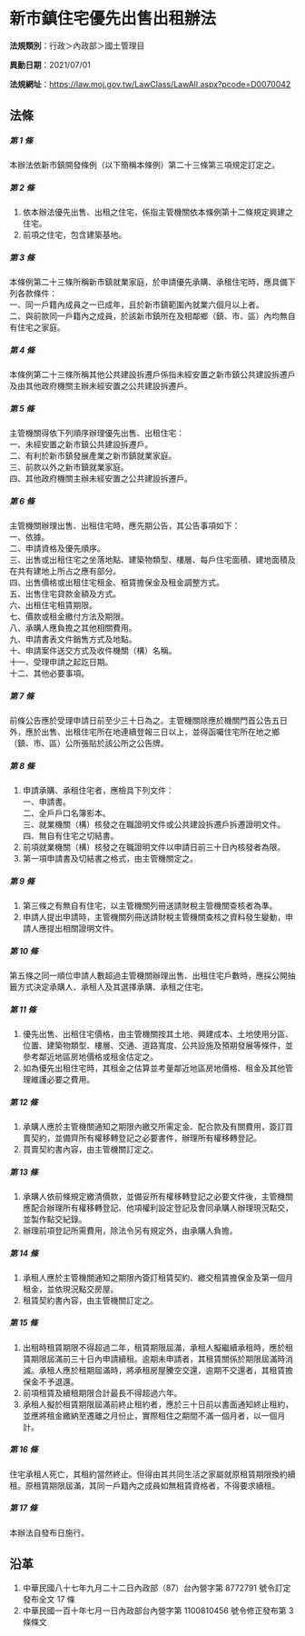 # 新市鎮住宅優先出售出租辦法




**法規類別**：行政＞內政部＞國土管理目

**異動日期**：2021/07/01  

**法規網址**：https://law.moj.gov.tw/LawClass/LawAll.aspx?pcode=D0070042



## 法條
##### 第 1 條
本辦法依新市鎮開發條例（以下簡稱本條例）第二十三條第三項規定訂定之。

##### 第 2 條
1. 依本辦法優先出售、出租之住宅，係指主管機關依本條例第十二條規定興建之住宅。
1. 前項之住宅，包含建築基地。

##### 第 3 條
本條例第二十三條所稱新市鎮就業家庭，於申請優先承購、承租住宅時，應具備下列各款條件：  
一、同一戶籍內成員之一已成年，且於新市鎮範圍內就業六個月以上者。  
二、與前款同一戶籍內之成員，於該新市鎮所在及相鄰鄉（鎮、市、區）內均無自有住宅之家庭。

##### 第 4 條
本條例第二十三條所稱其他公共建設拆遷戶係指未經安置之新市鎮公共建設拆遷戶及由其他政府機關主辦未經安置之公共建設拆遷戶。

##### 第 5 條
主管機關得依下列順序辦理優先出售、出租住宅：  
一、未經安置之新市鎮公共建設拆遷戶。  
二、有利於新市鎮發展產業之新市鎮就業家庭。  
三、前款以外之新市鎮就業家庭。  
四、其他政府機關主辦未經安置之公共建設拆遷戶。

##### 第 6 條
主管機關辦理出售、出租住宅時，應先期公告，其公告事項如下：  
一、依據。  
二、申請資格及優先順序。  
三、出售或出租住宅之坐落地點、建築物類型、樓層、每戶住宅面積、建地面積及在共有建地上所占之應有部分。  
四、出售價格或出租住宅租金、租賃擔保金及租金調整方式。  
五、出售住宅貸款金額及方式。  
六、出租住宅租賃期限。  
七、價款或租金繳付方法及期限。  
八、承購人應負擔之其他相關費用。  
九、申請書表文件銷售方式及地點。  
十、申請案件送交方式及收件機關（構）名稱。  
十一、受理申請之起訖日期。  
十二、其他必要事項。

##### 第 7 條
前條公告應於受理申請日前至少三十日為之。主管機關除應於機關門首公告五日外，應於出售、出租住宅所在地連續登報三日以上，並得函囑住宅所在地之鄉（鎮、市、區）公所張貼於該公所之公告牌。

##### 第 8 條
1. 申請承購、承租住宅者，應檢具下列文件：  
一、申請書。  
二、全戶戶口名簿影本。  
三、就業機關（構）核發之在職證明文件或公共建設拆遷戶拆遷證明文件。  
四、無自有住宅之切結書。
1. 前項就業機關（構）核發之在職證明文件以申請日前三十日內核發者為限。
1. 第一項申請書及切結書之格式，由主管機關定之。

##### 第 9 條
1. 第三條之有無自有住宅，以主管機關列冊送請財稅主管機關查核者為準。
1. 申請人提出申請時，主管機關列冊送請財稅主管機關查核之資料發生變動，申請人應提出相關證明文件。

##### 第 10 條
第五條之同一順位申請人數超過主管機關辦理出售、出租住宅戶數時，應採公開抽籤方式決定承購人、承租人及其選擇承購、承租之住宅。

##### 第 11 條
1. 優先出售、出租住宅價格，由主管機關按其土地、興建成本、土地使用分區、位置、建築物類型、樓層、交通、道路寬度、公共設施及預期發展等條件，並參考鄰近地區房地價格或租金估定之。
1. 如為優先出租住宅時，其租金之估算並考量鄰近地區房地價格、租金及其他管理維護必要之費用。

##### 第 12 條
1. 承購人應於主管機關通知之期限內繳交所需定金、配合款及有關費用，簽訂買賣契約，並備齊所有權移轉登記之必要書件，辦理所有權移轉登記。
1. 買賣契約書內容，由主管機關訂定之。

##### 第 13 條
1. 承購人依前條規定繳清價款，並備妥所有權移轉登記之必要文件後，主管機關應配合辦理所有權移轉登記、他項權利設定登記及會同承購人辦理現況點交，並製作點交紀錄。
1. 辦理前項登記所需費用，除法令另有規定外，由承購人負擔。

##### 第 14 條
1. 承租人應於主管機關通知之期限內簽訂租賃契約、繳交租賃擔保金及第一個月租金，並依現況點交房屋。
1. 租賃契約書內容，由主管機關訂定之。

##### 第 15 條
1. 出租時租賃期限不得超過二年，租賃期限屆滿，承租人擬繼續承租時，應於租賃期限屆滿前三十日內申請續租。逾期未申請者，其租賃關係於期限屆滿時消滅。承租人應於租期屆滿時，將承租房屋騰空交還，逾期不交還者，其租賃擔保金不予退還。
1. 前項租賃及續租期限合計最長不得超過六年。
1. 承租人擬於租賃期限屆滿前終止租約者，應於三十日前以書面通知終止租約，並應將租金繳納至遷離之月份止，實際租住之期間不滿一個月者，以一個月計。

##### 第 16 條
住宅承租人死亡，其租約當然終止。但得由其共同生活之家屬就原租賃期限換約續租。原租賃期限屆滿，其同一戶籍內之成員如無租賃資格者，不得要求續租。

##### 第 17 條
本辦法自發布日施行。

## 沿革
1. 中華民國八十七年九月二十二日內政部（87）台內營字第 8772791  號令訂定發布全文 17 條
1. 中華民國一百十年七月一日內政部台內營字第 1100810456 號令修正發布第 3  條條文
